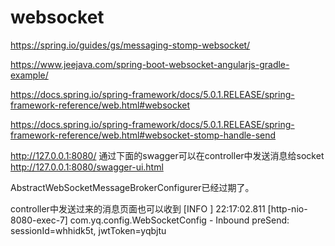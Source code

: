 # websocket
https://spring.io/guides/gs/messaging-stomp-websocket/

https://www.jeejava.com/spring-boot-websocket-angularjs-gradle-example/

https://docs.spring.io/spring-framework/docs/5.0.1.RELEASE/spring-framework-reference/web.html#websocket

https://docs.spring.io/spring-framework/docs/5.0.1.RELEASE/spring-framework-reference/web.html#websocket-stomp-handle-send

http://127.0.0.1:8080/
通过下面的swagger可以在controller中发送消息给socket
http://127.0.0.1:8080/swagger-ui.html


AbstractWebSocketMessageBrokerConfigurer已经过期了。

controller中发送过来的消息页面也可以收到
[INFO ] 22:17:02.811 [http-nio-8080-exec-7] com.yq.config.WebSocketConfig - Inbound preSend: sessionId=whhidk5t, jwtToken=yqbjtu